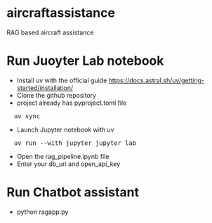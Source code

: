 # aircraftassistance
RAG based aircraft assistance

# Run Juoyter Lab notebook
- Install uv with the official guide https://docs.astral.sh/uv/getting-started/installation/
- Clone the github repository
- project already has pyproject.toml file
<pre>
  uv sync
</pre>
- Launch Jupyter notebook with uv
<pre>
  uv run --with jupyter jupyter lab
</pre>
- Open the rag_pipeline.ipynb file
- Enter your db_uri and open_api_key

# Run Chatbot assistant
- python ragapp.py
